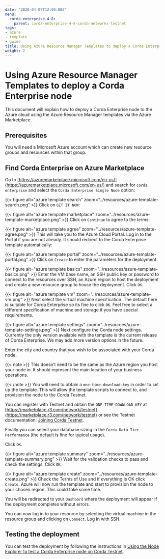 ```yaml
---
date: '2020-04-07T12:00:00Z'
menu:
  corda-enterprise-4-8:
    parent: corda-enterprise-4-8-corda-networks-testnet
tags:
- azure
- template
- guide
title: Using Azure Resource Manager Templates to deploy a Corda Enterprise node
weight: 2
---
```



# Using Azure Resource Manager Templates to deploy a Corda Enterprise node

This document will explain how to deploy a Corda Enterprise node to the Azure cloud using the Azure Resource Manager templates via the Azure Marketplace.


## Prerequisites

You will need a Microsoft Azure account which can create new resource groups and resources within that group.


## Find Corda Enterprise on Azure Marketplace

Go to [https://azuremarketplace.microsoft.com/en-us/](https://azuremarketplace.microsoft.com/en-us/) and search for `corda enterprise` and select the `Corda Enterprise Single Node` option:

{{< figure alt="azure template search" zoom="../resources/azure-template-search.png" >}}
Click on `GET IT NOW`:

{{< figure alt="azure template marketplace" zoom="../resources/azure-template-marketplace.png" >}}
Click on `Continue` to agree  to the terms:

{{< figure alt="azure template agree" zoom="../resources/azure-template-agree.png" >}}
This will take you to the Azure Cloud Portal. Log in to the Portal if you are not already. It should redirect to the Corda Enterprise template automatically:

{{< figure alt="azure template portal" zoom="../resources/azure-template-portal.png" >}}
Click on `Create` to enter the parameters for the deployment.

{{< figure alt="azure template basics" zoom="../resources/azure-template-basics.png" >}}
Enter the VM base name, an SSH public key or password to connect to the resources over SSH, an Azure region to host the deployment and create a new resource group to house the deployment. Click `OK`.

{{< figure alt="azure template vm" zoom="../resources/azure-template-vm.png" >}}
Next select the virtual machine specification. The default here is suitable for Corda Enterprise so its fine to click `OK`. Feel free to select a different specification of machine and storage if you have special requirements.

{{< figure alt="azure template settings" zoom="../resources/azure-template-settings.png" >}}
Next configure the Corda node settings. Currently the only version available with the template is the current release of Corda Enterprise. We may add more version options in the future.

Enter the city and country that you wish to be associated with your Corda node.

{{< note >}}
This doesn’t need to be the same as the Azure region you host your node in. It should represent the main location of your business operations.

{{< /note >}}
You will need to obtain a `one-time-download-key` in order to set up the template. This will allow the template scripts to connect to, and provision the node to the Corda Testnet.

You can register with Testnet and obtain the `ONE-TIME-DOWNLOAD-KEY` at [https://marketplace.r3.com/network/testnet](https://marketplace.r3.com/network/testnet) or see the Testnet documentation: [Joining Corda Testnet](corda-testnet-intro.md).

Finally you can select your database sizing in the `Corda Data Tier Performance` (the default is fine for typical usage).

Click `OK`.

{{< figure alt="azure template summary" zoom="../resources/azure-template-summary.png" >}}
Wait for the validation checks to pass and check the settings. Click `OK`.

{{< figure alt="azure template create" zoom="../resources/azure-template-create.png" >}}
Check the Terms of Use and if everything is OK click `Create`. Azure will now run the template and start to provision the node to your chosen region. This could take some time.

You will be redirected to your `Dashbord` where the deployment will appear if the deployment completes without errors.

You can now log in to your resource by selecting the virtual machine in the resource group and clicking on `Connect`. Log in with SSH.


## Testing the deployment

You can test the deployment by following the instructions in [Using the Node Explorer to test a Corda Enterprise node on Corda Testnet](testnet-explorer.md).

